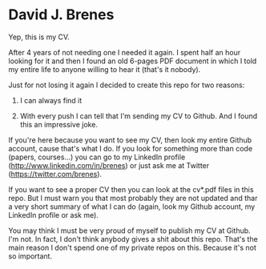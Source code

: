 David J. Brenes
===============

Yep, this is my CV. 

After 4 years of not needing one I needed it again. I spent half an hour looking for it and then I found an old 6-pages PDF document in which I told my entire life to anyone willing to hear it (that's it nobody).

Just for not losing it again I decided to create this repo for two reasons:

1. I can always find it

2. With every push I can tell that I'm sending my CV to Github. And I found this an impressive joke.

If you're here because you want to see my CV, then look my entire Github account, cause that's what I do. If you look for something more than code (papers, courses...) you can go to my LinkedIn profile (http://www.linkedin.com/in/brenes) or just ask me at Twitter (https://twitter.com/brenes).

If you want to see a proper CV then you can look at the cv*.pdf files in this repo. But I must warn you that most probably they are not updated and thar a very short summary of what I can do (again, look my Github account, my LinkedIn profile or ask me).

You may think I must be very proud of myself to publish my CV at Github. I'm not. In fact, I don't think anybody gives a shit about this repo. That's the main reason I don't spend one of my private repos on this. Because it's not so important.
